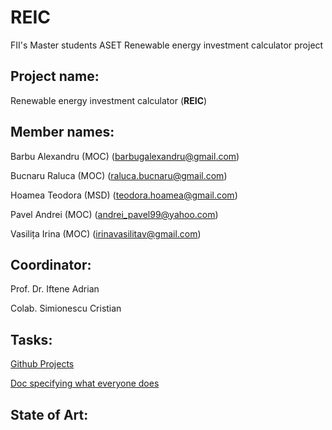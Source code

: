 # REIC
FII's Master students ASET Renewable energy investment calculator project


## Project name: 

Renewable energy investment calculator (**REIC**)

## Member names: 

Barbu Alexandru  (MOC) (barbugalexandru@gmail.com)

Bucnaru Raluca   (MOC) (raluca.bucnaru@gmail.com)

Hoamea Teodora  (MSD) (teodora.hoamea@gmail.com)

Pavel Andrei     (MOC) (andrei_pavel99@yahoo.com)

Vasilița Irina   (MOC) (irinavasilitav@gmail.com)

## Coordinator: 

Prof. Dr. Iftene Adrian

Colab. Simionescu Cristian

## Tasks: 

[Github Projects](https://github.com/Tensor-Reloaded/REIC/projects/1)

[Doc specifying what everyone does](https://docs.google.com/document/d/1Aych3kMbOITvEatapnpop-4vlV0QWU93wUUWygQOreQ)

## State of Art:


